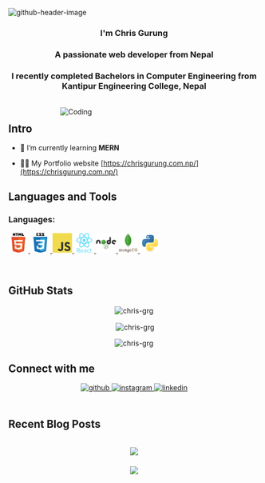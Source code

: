![github-header-image](https://user-images.githubusercontent.com/121335744/233936601-eda661eb-9c1f-4841-bea7-976537de22a5.png)

<h3 align="center">I'm Chris Gurung </h3> 
<h3 align="center">A passionate web developer from Nepal</h3>
<h3 align="center">I recently completed Bachelors in Computer Engineering from Kantipur Engineering College, Nepal</h3>

</br>

<img align="right" alt="Coding" width="400" src="https://raw.githubusercontent.com/abhisheknaiidu/abhisheknaiidu/master/code.gif"/>

## Intro
- 🌱 I’m currently learning **MERN**

- 👨‍💻 My Portfolio website [https://chrisgurung.com.np/](https://chrisgurung.com.np/)


## Languages and Tools
<div>
<h3 align="left">Languages:</h3>
<p align="left"> 
 <a href="https://developer.mozilla.org/en-US/docs/Web/HTML" target="_blank" rel="noreferrer"> <img src="https://raw.githubusercontent.com/devicons/devicon/master/icons/html5/html5-original-wordmark.svg" alt="html5" width="40" height="40"/> </a>     
  <a href="https://developer.mozilla.org/en-US/docs/Web/CSS" target="_blank" rel="noreferrer"> <img src="https://raw.githubusercontent.com/devicons/devicon/master/icons/css3/css3-original-wordmark.svg" alt="css" width="40" height="40"/> </a>
  <a href="https://developer.mozilla.org/en-US/docs/Web/JavaScript" target="_blank" rel="noreferrer"> <img src="https://raw.githubusercontent.com/devicons/devicon/master/icons/javascript/javascript-original.svg" alt="javascript" width="40" height="40"/> </a>
  <a href="https://react.dev" target="_blank" rel="noreferrer"> <img src="https://raw.githubusercontent.com/devicons/devicon/master/icons/react/react-original-wordmark.svg" alt="react" width="40" height="40"/> </a>
  <a href="https://nodejs.org" target="_blank" rel="noreferrer"> <img src="https://raw.githubusercontent.com/devicons/devicon/master/icons/nodejs/nodejs-original-wordmark.svg" alt="nodejs" width="40" height="40"/> </a> 
  <a href="https://www.mongodb.com/" target="_blank" rel="noreferrer"> <img src="https://raw.githubusercontent.com/devicons/devicon/master/icons/mongodb/mongodb-original-wordmark.svg" alt="mongodb" width="40" height="40"/> </a> 
  <a href="https://www.python.org" target="_blank" rel="noreferrer"> <img src="https://raw.githubusercontent.com/devicons/devicon/master/icons/python/python-original.svg" alt="python" width="40" height="40"/> </a> 
   
 </p>
</div>

<br/>

## GitHub Stats
<div align="center">
<p><img align="center" src="https://github-readme-stats.vercel.app/api/top-langs?username=chris-grg&show_icons=true&theme=react" alt="chris-grg" /></p>

<p>&nbsp;<img align="center" src="https://github-readme-stats.vercel.app/api?username=chris-grg&show_icons=true&theme=react" alt="chris-grg" /></p>

<p><img align="center" src="https://github-readme-streak-stats.herokuapp.com/?user=chris-grg&show_icons=true&theme=react" alt="chris-grg" /></p>
</div>

## Connect with me  
<div align="center">
<a href="https://github.com/chris-grg" target="_blank">
<img src=https://img.shields.io/badge/github-%2324292e.svg?&style=for-the-badge&logo=github&logoColor=white alt=github style="margin-bottom: 5px;" />
</a>
<a href="https://instagram.com/chris_tamu" target="_blank">
<img src=https://img.shields.io/badge/instagram-%23000000.svg?&style=for-the-badge&logo=instagram&logoColor=white alt=instagram style="margin-bottom: 5px;" />
</a>
</a>
<a href="https://linkedin.com/in/chris-gurung-98748b214" target="_blank">
<img src=https://img.shields.io/badge/linkedin-%231E77B5.svg?&style=for-the-badge&logo=linkedin&logoColor=white alt=linkedin style="margin-bottom: 5px;" />
</a>  
</div>  
  

<br/>  





## Recent Blog Posts  
  

<br/>  

<div align="center"><img src="https://spotify-github-profile.vercel.app/api/view?uid=nfgmvo49kedune6kxdco7ivpd&cover_image=true&theme=default&show_offline=true&background_color=121212&interchange=false&bar_color=53b14f&bar_color_cover=false" /></div>  

<br/>  

<div align="center">
<img src="https://komarev.com/ghpvc/?username=chris-grg&&style=flat-square" align="center" />
</div>  
  

<br/>  


<br />

